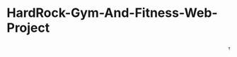 # HardRock-Gym-And-Fitness-Web-Project
<h3><marquee behaviour="alternate" direction="Left">Welcome To My Diploma's Industrial Training Project!</marquee></h3>
